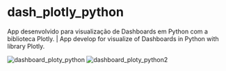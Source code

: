 # dash_plotly_python
App desenvolvido para visualização de Dashboards em Python com a biblioteca Plotly. | App develop for visualize of Dashboards in Python with library Plotly.

![dashboard_ploty_python](https://user-images.githubusercontent.com/48485736/104198513-10e5d700-5405-11eb-9da3-3e60b535e462.jpg)
![dashboard_ploty_python2](https://user-images.githubusercontent.com/48485736/104198530-16432180-5405-11eb-90ff-6e203dd87948.jpg)
